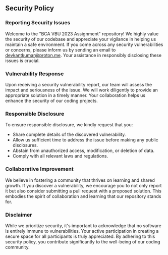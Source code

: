 


## Security Policy

### Reporting Security Issues

Welcome to the "BCA VBU 2023 Assignment" repository! We highly value the security of our codebase and appreciate your vigilance in helping us maintain a safe environment. If you come across any security vulnerabilities or concerns, please inform us by sending an email to [devkantkumar@proton.me](mailto:devkantkumar@proton.me). Your assistance in responsibly disclosing these issues is crucial.

### Vulnerability Response

Upon receiving a security vulnerability report, our team will assess the impact and seriousness of the issue. We will work diligently to provide an appropriate solution in a timely manner. Your collaboration helps us enhance the security of our coding projects.

### Responsible Disclosure

To ensure responsible disclosure, we kindly request that you:

- Share complete details of the discovered vulnerability.
- Allow us sufficient time to address the issue before making any public disclosures.
- Abstain from unauthorized access, modification, or deletion of data.
- Comply with all relevant laws and regulations.

### Collaborative Improvement

We believe in fostering a community that thrives on learning and shared growth. If you discover a vulnerability, we encourage you to not only report it but also consider submitting a pull request with a proposed solution. This embodies the spirit of collaboration and learning that our repository stands for.

### Disclaimer

While we prioritize security, it's important to acknowledge that no software is entirely immune to vulnerabilities. Your active participation in creating a secure space for all participants is truly appreciated. By adhering to this security policy, you contribute significantly to the well-being of our coding community.



